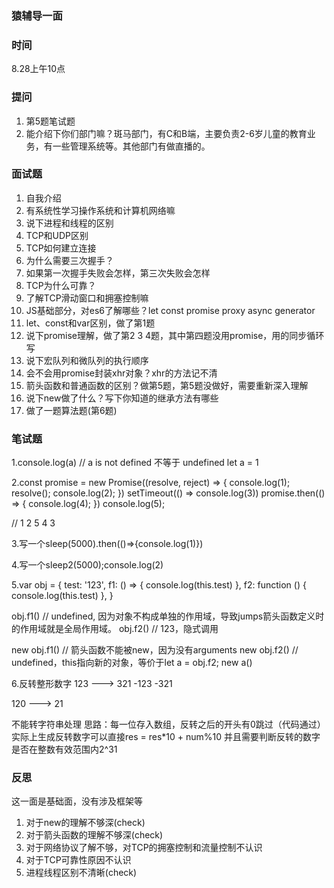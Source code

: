 ### 猿辅导一面

### 时间
8.28上午10点  

### 提问
1. 第5题笔试题
2. 能介绍下你们部门嘛？斑马部门，有C和B端，主要负责2-6岁儿童的教育业务，有一些管理系统等。其他部门有做直播的。

### 面试题
1. 自我介绍
2. 有系统性学习操作系统和计算机网络嘛
3. 说下进程和线程的区别
4. TCP和UDP区别
5. TCP如何建立连接
6. 为什么需要三次握手？
7. 如果第一次握手失败会怎样，第三次失败会怎样
8. TCP为什么可靠？
9. 了解TCP滑动窗口和拥塞控制嘛
10. JS基础部分，对es6了解哪些？let const promise proxy async generator
11. let、const和var区别，做了第1题
12. 说下promise理解，做了第2 3 4题，其中第四题没用promise，用的同步循环写
13. 说下宏队列和微队列的执行顺序
14. 会不会用promise封装xhr对象？xhr的方法记不清
15. 箭头函数和普通函数的区别？做第5题，第5题没做好，需要重新深入理解
16. 说下new做了什么？写下你知道的继承方法有哪些
17. 做了一题算法题(第6题)

### 笔试题

1.console.log(a) // a is not defined 不等于 undefined
let a = 1

2.const promise = new Promise((resolve, reject) => {
  console.log(1);
  resolve();
  console.log(2);
})
setTimeout(() => console.log(3))
promise.then(() => {
  console.log(4);
})
console.log(5);

// 1 2 5 4 3

3.写一个sleep(5000).then(()=>{console.log(1)})

4.写一个sleep2(5000);console.log(2)

5.var obj = {
  test: '123',
  f1: () => {
    console.log(this.test)
  },
  f2: function () {
    console.log(this.test)
  },
}

obj.f1() // undefined, 因为对象不构成单独的作用域，导致jumps箭头函数定义时的作用域就是全局作用域。
obj.f2() // 123，隐式调用
 
new obj.f1() // 箭头函数不能被new，因为没有arguments
new obj.f2() // undefined，this指向新的对象，等价于let a = obj.f2; new a()

6.反转整形数字  123
---> 321
-123
-321

120
---> 21

不能转字符串处理
思路：每一位存入数组，反转之后的开头有0跳过（代码通过）
实际上生成反转数字可以直接res = res\*10 + num%10
并且需要判断反转的数字是否在整数有效范围内2^31

### 反思

这一面是基础面，没有涉及框架等

1. 对于new的理解不够深(check)
2. 对于箭头函数的理解不够深(check)
3. 对于网络协议了解不够，对TCP的拥塞控制和流量控制不认识
4. 对于TCP可靠性原因不认识
5. 进程线程区别不清晰(check)